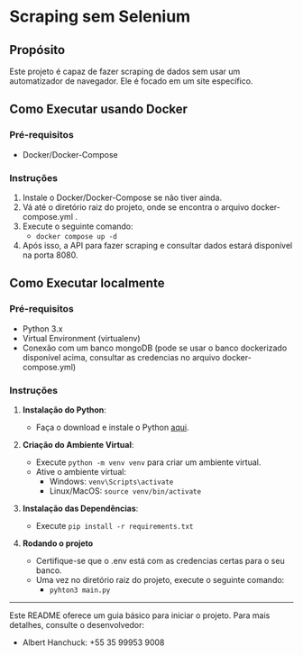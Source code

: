 # Scraping sem Selenium

## Propósito

Este projeto é capaz de fazer scraping de dados sem usar um automatizador de navegador.
Ele é focado em um site específico.

## Como Executar usando Docker

### Pré-requisitos
- Docker/Docker-Compose

### Instruções

1. Instale o Docker/Docker-Compose se não tiver ainda.
2. Vá até o diretório raiz do projeto, onde se encontra o arquivo docker-compose.yml .
3. Execute o seguinte comando:
   - `docker compose up -d`
4. Após isso, a API para fazer scraping e consultar dados estará disponível na porta 8080.

## Como Executar localmente

### Pré-requisitos
- Python 3.x
- Virtual Environment (virtualenv)
- Conexão com um banco mongoDB (pode se usar o banco dockerizado disponível acima, consultar as credencias no arquivo docker-compose.yml)

### Instruções

1. **Instalação do Python**:
   - Faça o download e instale o Python [aqui](https://www.python.org/downloads/).

2. **Criação do Ambiente Virtual**:
   - Execute `python -m venv venv` para criar um ambiente virtual.
   - Ative o ambiente virtual: 
     - Windows: `venv\Scripts\activate`
     - Linux/MacOS: `source venv/bin/activate`

3. **Instalação das Dependências**:
   - Execute `pip install -r requirements.txt`
  
4. **Rodando o projeto**
   - Certifique-se que o .env está com as credencias certas para o seu banco.
   - Uma vez no diretório raiz do projeto, execute o seguinte comando:
       - `pyhton3 main.py`

---

Este README oferece um guia básico para iniciar o projeto. Para mais detalhes, consulte o desenvolvedor:

- Albert Hanchuck: +55 35 99953 9008

